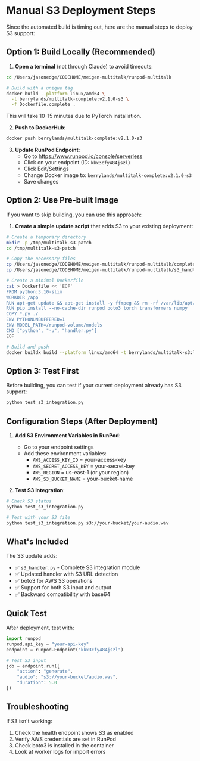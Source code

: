 # Manual S3 Deployment Steps

Since the automated build is timing out, here are the manual steps to deploy S3 support:

## Option 1: Build Locally (Recommended)

1. **Open a terminal** (not through Claude) to avoid timeouts:

```bash
cd /Users/jasonedge/CODEHOME/meigen-multitalk/runpod-multitalk

# Build with a unique tag
docker build --platform linux/amd64 \
  -t berrylands/multitalk-complete:v2.1.0-s3 \
  -f Dockerfile.complete .
```

This will take 10-15 minutes due to PyTorch installation.

2. **Push to DockerHub**:

```bash
docker push berrylands/multitalk-complete:v2.1.0-s3
```

3. **Update RunPod Endpoint**:
   - Go to https://www.runpod.io/console/serverless
   - Click on your endpoint (ID: `kkx3cfy484jszl`)
   - Click Edit/Settings
   - Change Docker image to: `berrylands/multitalk-complete:v2.1.0-s3`
   - Save changes

## Option 2: Use Pre-built Image

If you want to skip building, you can use this approach:

1. **Create a simple update script** that adds S3 to your existing deployment:

```bash
# Create a temporary directory
mkdir -p /tmp/multitalk-s3-patch
cd /tmp/multitalk-s3-patch

# Copy the necessary files
cp /Users/jasonedge/CODEHOME/meigen-multitalk/runpod-multitalk/complete_multitalk_handler.py .
cp /Users/jasonedge/CODEHOME/meigen-multitalk/runpod-multitalk/s3_handler.py .

# Create a minimal Dockerfile
cat > Dockerfile << 'EOF'
FROM python:3.10-slim
WORKDIR /app
RUN apt-get update && apt-get install -y ffmpeg && rm -rf /var/lib/apt/lists/*
RUN pip install --no-cache-dir runpod boto3 torch transformers numpy
COPY *.py ./
ENV PYTHONUNBUFFERED=1
ENV MODEL_PATH=/runpod-volume/models
CMD ["python", "-u", "handler.py"]
EOF

# Build and push
docker buildx build --platform linux/amd64 -t berrylands/multitalk-s3:latest --push .
```

## Option 3: Test First

Before building, you can test if your current deployment already has S3 support:

```bash
python test_s3_integration.py
```

## Configuration Steps (After Deployment)

1. **Add S3 Environment Variables in RunPod**:
   - Go to your endpoint settings
   - Add these environment variables:
     - `AWS_ACCESS_KEY_ID` = your-access-key
     - `AWS_SECRET_ACCESS_KEY` = your-secret-key
     - `AWS_REGION` = us-east-1 (or your region)
     - `AWS_S3_BUCKET_NAME` = your-bucket-name

2. **Test S3 Integration**:

```bash
# Check S3 status
python test_s3_integration.py

# Test with your S3 file
python test_s3_integration.py s3://your-bucket/your-audio.wav
```

## What's Included

The S3 update adds:
- ✅ `s3_handler.py` - Complete S3 integration module
- ✅ Updated handler with S3 URL detection
- ✅ boto3 for AWS S3 operations
- ✅ Support for both S3 input and output
- ✅ Backward compatibility with base64

## Quick Test

After deployment, test with:

```python
import runpod
runpod.api_key = "your-api-key"
endpoint = runpod.Endpoint("kkx3cfy484jszl")

# Test S3 input
job = endpoint.run({
    "action": "generate",
    "audio": "s3://your-bucket/audio.wav",
    "duration": 5.0
})
```

## Troubleshooting

If S3 isn't working:
1. Check the health endpoint shows S3 as enabled
2. Verify AWS credentials are set in RunPod
3. Check boto3 is installed in the container
4. Look at worker logs for import errors